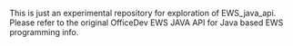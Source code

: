 This is just an experimental repository for exploration of EWS_java_api. Please refer to the original OfficeDev EWS JAVA API for Java based EWS programming info. 

